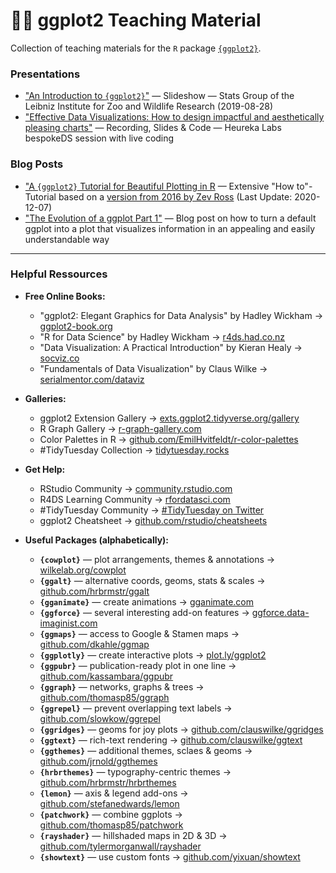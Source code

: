 # 👨‍🏫  ggplot2 Teaching Material
 
Collection of teaching materials for the `R` package [`{ggplot2}`](https://ggplot2.tidyverse.org/).

### Presentations
+ ["An Introduction to `{ggplot2}`"](https://cedricscherer.netlify.com/slides/2019-08-28-intro-ggplot-statsizw#1) — Slideshow — Stats Group of the Leibniz Institute for Zoo and Wildlife Research (2019-08-28)
+ ["Effective Data Visualizations: How to design impactful and aesthetically pleasing charts"](https://z3tt.github.io/bespokeDS/) — Recording, Slides & Code — Heureka Labs bespokeDS session with live coding

### Blog Posts
+ ["A `{ggplot2}` Tutorial for Beautiful Plotting in R](https://cedricscherer.netlify.app/2019/08/05/a-ggplot2-tutorial-for-beautiful-plotting-in-r/) — Extensive "How to"-Tutorial based on a [version from 2016 by Zev Ross](http://zevross.com/blog/2014/08/04/beautiful-plotting-in-r-a-ggplot2-cheatsheet-3/) (Last Update: 2020-12-07)
+ ["The Evolution of a ggplot Part 1"](https://cedricscherer.netlify.app/2019/05/17/the-evolution-of-a-ggplot-ep.-1/) — Blog post on how to turn a default ggplot into a plot that visualizes information in an appealing and easily understandable way

***

### Helpful Ressources
 
* **Free Online Books:**
  + "ggplot2: Elegant Graphics for Data Analysis" by Hadley Wickham  →  [ggplot2-book.org](https://ggplot2-book.org/)
  + "R for Data Science" by Hadley Wickham  →  [r4ds.had.co.nz](https://r4ds.had.co.nz/)
  + "Data Visualization: A Practical Introduction" by Kieran Healy  →  [socviz.co](https://socviz.co/)
  + "Fundamentals of Data Visualization" by Claus Wilke  →  [serialmentor.com/dataviz](https://serialmentor.com/dataviz/)

* **Galleries:**
  + ggplot2 Extension Gallery  →  [exts.ggplot2.tidyverse.org/gallery](https://exts.ggplot2.tidyverse.org/gallery/)
  + R Graph Gallery  →  [r-graph-gallery.com](https://www.r-graph-gallery.com/)
  + Color Palettes in R  →  [github.com/EmilHvitfeldt/r-color-palettes](https://github.com/EmilHvitfeldt/r-color-palettes/)
  + &#35;TidyTuesday Collection  →  [tidytuesday.rocks](http://tidytuesday.rocks/)

* **Get Help:**
  + RStudio Community  →  [community.rstudio.com](wwww.community.rstudio.com)
  + R4DS Learning Community  →  [rfordatasci.com](https://www.rfordatasci.com)
  + &#35;TidyTuesday Community  →  [#TidyTuesday on Twitter](https://twitter.com/hashtag/tidytuesday?lang=en)
  + ggplot2 Cheatsheet  →  [github.com/rstudio/cheatsheets](https://github.com/rstudio/cheatsheets/blob/master/data-visualization-2.1.pdf)

* **Useful Packages (alphabetically):**
  + **`{cowplot}`** — plot arrangements, themes & annotations  →  [wilkelab.org/cowplot](https://wilkelab.org/cowplot/articles/introduction.html)
  + **`{ggalt}`** — alternative coords, geoms, stats & scales  →  [github.com/hrbrmstr/ggalt](https://github.com/hrbrmstr/ggalt)
  + **`{gganimate}`** — create animations  →  [gganimate.com](https://gganimate.com/)
  + **`{ggforce}`** — several interesting add-on features   →  [ggforce.data-imaginist.com](https://ggforce.data-imaginist.com/)
  + **`{ggmaps}`** — access to Google & Stamen maps  →  [github.com/dkahle/ggmap](https://github.com/dkahle/ggmap)
  + **`{ggplotly}`** — create interactive plots  →  [plot.ly/ggplot2](https://plot.ly/ggplot2/)
  + **`{ggpubr}`** — publication-ready plot in one line  →  [github.com/kassambara/ggpubr](https://github.com/kassambara/ggpubr)
  + **`{ggraph}`** — networks, graphs & trees  →  [github.com/thomasp85/ggraph](https://github.com/thomasp85/ggraph)
  + **`{ggrepel}`** — prevent overlapping text labels  →  [github.com/slowkow/ggrepel](https://github.com/slowkow/ggrepel)
  + **`{ggridges}`** — geoms for joy plots  →  [github.com/clauswilke/ggridges](https://github.com/clauswilke/ggridges)
  + **`{ggtext}`** — rich-text rendering  →  [github.com/clauswilke/ggtext](https://github.com/clauswilke/ggtext)
  + **`{ggthemes}`** —  additional themes, sclaes & geoms →  [github.com/jrnold/ggthemes](https://github.com/jrnold/ggthemes)
  + **`{hrbrthemes}`** — typography-centric themes  →  [github.com/hrbrmstr/hrbrthemes](https://github.com/hrbrmstr/hrbrthemes)
  + **`{lemon}`** — axis & legend add-ons  →  [github.com/stefanedwards/lemon](https://github.com/stefanedwards/lemon)
  + **`{patchwork}`** — combine ggplots  →  [github.com/thomasp85/patchwork](https://github.com/thomasp85/patchwork)
  + **`{rayshader}`** — hillshaded maps in 2D & 3D  →  [github.com/tylermorganwall/rayshader](https://github.com/tylermorganwall/rayshader)
  + **`{showtext}`** — use custom fonts  →  [github.com/yixuan/showtext](https://github.com/yixuan/showtext)
